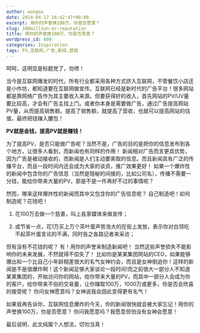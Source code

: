 ```yaml
---
author: wongoo
date: 2014-04-17 16:42:47+00:00
excerpt: 用你的声誉换100万，你是否愿意？
slug: 100million-or-reputation
title: 用你的声誉换100万，你是否愿意？
wordpress_id: 609
categories: Inspiration
tags: PV,互联网,广告,新闻,营销
---
```


呵呵，这明显是标题党了，勿喷！

当今是互联网爆发的时代，所有行业都采用各种方式挤入互联网，不管餐饮小店还是小作坊，都知道要在互联网做宣传。互联网已经是新时代的广告平台！很多网站都是靠网络广告作为其主要收入来源。但要获得好的收入，首先网站的PV/UV量要比较高，才会有广告主找上门。或者你本身是需要做广告，通过广告提高网站PV量，从而提高销售额。提高了销售额，就提高了营收，也就可以提高网站的估值，最终把钱赚入腰包！

**PV就是金钱，提高PV就是赚钱！**

为了提高PV，是否只能做广告呢？当然不是，广告的目的是把你的信息发布到各个地方，让很多人看到，而新闻也有同样的作用！
新闻相对广告而言更具优势，因为广告是被动接收的，而新闻是人们主动要索取的信息。而且新闻具有广泛的传播平台，而且一段时间内还会成为大家的谈资，推广效果更好！ 如果一个爆炸性的新闻中包含你的广告信息（当然是隐秘的间接的，比如公司名），传播不需要一分钱，能给你带来大量的PV，那是不是一件再好不过的事情呢？

然而，哪来这样爆炸性的新闻而其中又包含你的广告信息呢？ 自己制造吧！如何制造呢？花钱吧！



	
  1. 花100万去做一个慈善，叫上各家媒体来做宣传；

	
  2. 或节省一点，花1万买上万个茶叶蛋声势浩大的在街上发放，表示你对白领吃不起茶叶蛋言论的不满，同时告之各路记者来采访；



但有没有不花钱的呢？ 有！用你的声誉来制造新闻吧！ 当然这些声誉损失不能影响你的未来发展，不然就得不偿失了！ 
比如你是某某集团网站的CEO，如果能够爆出和一个比自己小年龄相差很大的名气女神约会，而且是女神倒追你！这样的新闻是不是很爆炸啊！这个新闻足够大家谈论一段时间!而之前很大一部分人不知道某某集团的，开始访问你的网站，给你带来大量的PV，而其中一部分人会成为你的客户，给你带来不俗的交易量，让你赚取100万，1000万或更多，你是否会欣喜的接受呢？ 你问女神愿意吗？女神说我会因此变得更有名气！

如果我再告诉你，互联网信息爆炸的今天，你的新闻很快就会被大家忘记！用你的声誉换100万，你是否愿意？
你问我愿意吗？我愿意但怕没有女神会愿意！

最后说明，此文纯属个人想法，切勿当真！ 


